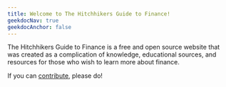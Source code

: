 ```yaml
---
title: Welcome to The Hitchhikers Guide to Finance!
geekdocNav: true
geekdocAnchor: false
---
```


The Hitchhikers Guide to Finance is a free and open source website that was created
as a complication of knowledge, educational sources, and resources for those
who wish to learn more about finance.

If you can [contribute](https://thehitchhikersguidetofinance.github.io/help_build_the_community/edit_with_web_browser/), please do!
